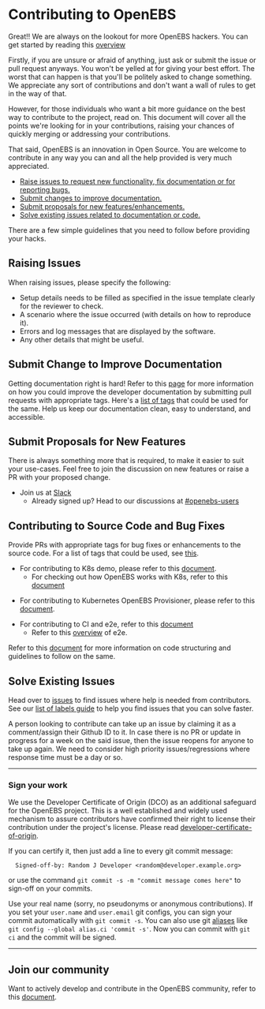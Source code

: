 # Contributing to OpenEBS

Great!! We are always on the lookout for more OpenEBS hackers. You can get started by reading this [overview](./contribute/design/README.md)

Firstly, if you are unsure or afraid of anything, just ask or submit the issue or pull request anyways. You won't be yelled at for giving your best effort. The worst that can happen is that you'll be politely asked to change something. We appreciate any sort of contributions and don't want a wall of rules to get in the way of that.

However, for those individuals who want a bit more guidance on the best way to contribute to the project, read on. This document will cover all the points we're looking for in your contributions, raising your chances of quickly merging or addressing your contributions.

That said, OpenEBS is an innovation in Open Source. You are welcome to contribute in any way you can and all the help provided is very much appreciated. 

- [Raise issues to request new functionality, fix documentation or for reporting bugs.](#raising-issues)
- [Submit changes to improve documentation.](#submit-change-to-improve-documentation) 
- [Submit proposals for new features/enhancements.](#submit-proposals-for-new-features)
- [Solve existing issues related to documentation or code.](#contributing-to-source-code-and-bug-fixes)

There are a few simple guidelines that you need to follow before providing your hacks. 

## Raising Issues

When raising issues, please specify the following:
- Setup details needs to be filled as specified in the issue template clearly for the reviewer to check.
- A scenario where the issue occurred (with details on how to reproduce it).
- Errors and log messages that are displayed by the software.
- Any other details that might be useful.

## Submit Change to Improve Documentation

Getting documentation right is hard! Refer to this [page](./contribute/CONTRIBUTING-TO-DEVELOPER-DOC.md) for more information on how you could improve the developer documentation by submitting pull requests with appropriate tags. Here's a [list of tags](./contribute/labels-of-issues.md) that could be used for the same. Help us keep our documentation clean, easy to understand, and accessible.

## Submit Proposals for New Features

There is always something more that is required, to make it easier to suit your use-cases. Feel free to join the discussion on new features or raise a PR with your proposed change. 

- Join us at [Slack](https://openebsslacksignup.herokuapp.com/)
 	 - Already signed up? Head to our discussions at [#openebs-users](https://openebs-community.slack.com/messages/openebs-users/)

## Contributing to Source Code and Bug Fixes

Provide PRs with appropriate tags for bug fixes or enhancements to the source code. For a list of tags that could be used, see [this](./contribute/labels-of-issues.md).

* For contributing to K8s demo, please refer to this [document](./contribute/CONTRIBUTING-TO-K8S-DEMO.md).
	- For checking out how OpenEBS works with K8s, refer to this [document](./k8s/README.md) 
- For contributing to Kubernetes OpenEBS Provisioner, please refer to this [document](./contribute/CONTRIBUTING-TO-KUBERNETES-OPENEBS-PROVISIONER.md).
* For contributing to CI and e2e, refer to this [document](./contribute/CONTRIBUTING-TO-CI-AND-E2E.md)
	- Refer to this [overview](./e2e/README.md) of e2e.
	
Refer to this [document](./contribute/design/code-structuring.md) for more information on code structuring and guidelines to follow on the same.

## Solve Existing Issues
Head over to [issues](https://github.com/openebs/openebs/issues) to find issues where help is needed from contributors. See our [list of labels guide](./contribute/labels-of-issues.md) to help you find issues that you can solve faster.

A person looking to contribute can take up an issue by claiming it as a comment/assign their Github ID to it. In case there is no PR or update in progress for a week on the said issue, then the issue reopens for anyone to take up again. We need to consider high priority issues/regressions where response time must be a day or so. 

---
### Sign your work

We use the Developer Certificate of Origin (DCO) as an additional safeguard for the OpenEBS project. This is a well established and widely used mechanism to assure contributors have confirmed their right to license their contribution under the project's license. Please read [developer-certificate-of-origin](./contribute/developer-certificate-of-origin).

If you can certify it, then just add a line to every git commit message:

````
  Signed-off-by: Random J Developer <random@developer.example.org>
````
or use the command `git commit -s -m "commit message comes here"` to sign-off on your commits.

Use your real name (sorry, no pseudonyms or anonymous contributions). If you set your `user.name` and `user.email` git configs, you can sign your commit automatically with `git commit -s`. You can also use git [aliases](https://git-scm.com/book/en/v2/Git-Basics-Git-Aliases) like `git config --global alias.ci 'commit -s'`. Now you can commit with `git ci` and the commit will be signed.

---

## Join our community 

Want to actively develop and contribute in the OpenEBS community, refer to this [document](./community/README.md).

